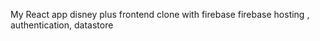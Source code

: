 
My React app 
disney plus frontend clone with firebase 
firebase hosting , authentication, datastore
